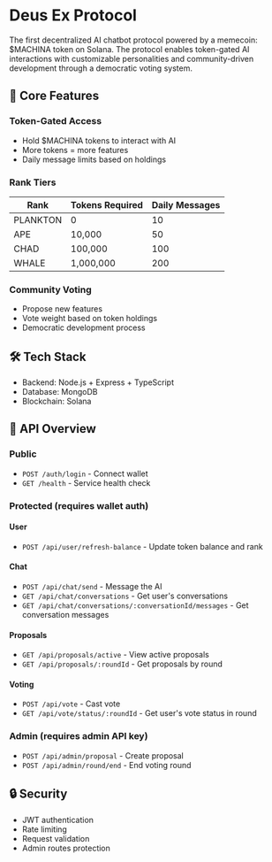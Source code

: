 # Deus Ex Protocol

The first decentralized AI chatbot protocol powered by a memecoin: $MACHINA token on Solana. The protocol enables token-gated AI interactions with customizable personalities and community-driven development through a democratic voting system.

## 🚀 Core Features

### Token-Gated Access
- Hold $MACHINA tokens to interact with AI
- More tokens = more features
- Daily message limits based on holdings

### Rank Tiers
| Rank | Tokens Required | Daily Messages |
|------|-----------------|----------------|
| PLANKTON | 0 | 10 |
| APE | 10,000 | 50 |
| CHAD | 100,000 | 100 |
| WHALE | 1,000,000 | 200 |

### Community Voting
- Propose new features
- Vote weight based on token holdings
- Democratic development process

## 🛠️ Tech Stack

- Backend: Node.js + Express + TypeScript
- Database: MongoDB
- Blockchain: Solana

## 📘 API Overview
### Public
- `POST /auth/login` - Connect wallet
- `GET /health` - Service health check

### Protected (requires wallet auth)
#### User
- `POST /api/user/refresh-balance` - Update token balance and rank

#### Chat
- `POST /api/chat/send` - Message the AI
- `GET /api/chat/conversations` - Get user's conversations
- `GET /api/chat/conversations/:conversationId/messages` - Get conversation messages

#### Proposals
- `GET /api/proposals/active` - View active proposals
- `GET /api/proposals/:roundId` - Get proposals by round

#### Voting
- `POST /api/vote` - Cast vote
- `GET /api/vote/status/:roundId` - Get user's vote status in round

### Admin (requires admin API key)
- `POST /api/admin/proposal` - Create proposal
- `POST /api/admin/round/end` - End voting round

## 🔒 Security

- JWT authentication
- Rate limiting
- Request validation
- Admin routes protection
